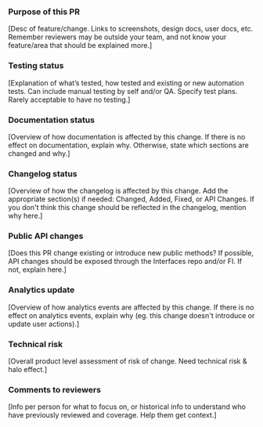 ### Purpose of this PR

[Desc of feature/change. Links to screenshots, design docs, user docs, etc. Remember reviewers may be outside your team, and not know your feature/area that should be explained more.]

### Testing status

[Explanation of what’s tested, how tested and existing or new automation tests. Can include manual testing by self and/or QA. Specify test plans. Rarely acceptable to have no testing.]

### Documentation status

[Overview of how documentation is affected by this change. If there is no effect on documentation, explain why. Otherwise, state which sections are changed and why.]

### Changelog status

[Overview of how the changelog is affected by this change. Add the appropriate section(s) if needed: Changed, Added, Fixed, or API Changes. If you don't think this change should be reflected in the changelog, mention why here.]

### Public API changes

[Does this PR change existing or introduce new public methods?  If possible, API changes should be exposed through the Interfaces repo and/or FI.  If not, explain here.]

### Analytics update

[Overview of how analytics events are affected by this change. If there is no effect on analytics events, explain why (eg. this change doesn't introduce or update user actions).]

### Technical risk

[Overall product level assessment of risk of change. Need technical risk & halo effect.]

### Comments to reviewers

[Info per person for what to focus on, or historical info to understand who have previously reviewed and coverage. Help them get context.]
